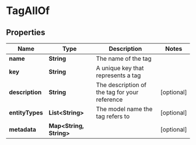 

# TagAllOf


## Properties

Name | Type | Description | Notes
------------ | ------------- | ------------- | -------------
**name** | **String** | The name of the tag | 
**key** | **String** | A unique key that represents a tag | 
**description** | **String** | The description of the tag for your reference |  [optional]
**entityTypes** | **List&lt;String&gt;** | The model name the tag refers to |  [optional]
**metadata** | **Map&lt;String, String&gt;** |  |  [optional]



